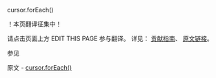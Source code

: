  cursor.forEach()

 ！本页翻译征集中！

请点击页面上方 EDIT THIS PAGE 参与翻译。
详见：
[贡献指南]( https://github.com/JinMuInfo/MongoDB-Manual-zh/blob/master/CONTRIBUTING.md )、
[原文链接](  https://docs.mongodb.com/manual/reference/method/cursor.forEach/  )。

 参见

原文 - [cursor.forEach()]( https://docs.mongodb.com/manual/reference/method/cursor.forEach/ )

